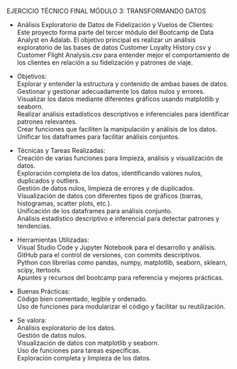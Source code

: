 EJERCICIO TÉCNICO FINAL MÓDULO 3: TRANSFORMANDO DATOS

- Análisis Exploratorio de Datos de Fidelización y Vuelos de Clientes:  
  Este proyecto forma parte del tercer módulo del Bootcamp de Data Analyst en Adalab. El objetivo principal es realizar un análisis exploratorio de las bases de datos
  Customer Loyalty History.csv y Customer Flight Analysis.csv para entender mejor el comportamiento de los clientes en relación a su fidelización y patrones de viaje.

- Objetivos:  
  Explorar y entender la estructura y contenido de ambas bases de datos.  
  Gestionar y gestionar adecuadamente los datos nulos y errores.  
  Visualizar los datos mediante diferentes gráficos usando matplotlib y seaborn.  
  Realizar análisis estadísticos descriptivos e inferenciales para identificar patrones relevantes.  
  Crear funciones que faciliten la manipulación y análisis de los datos.  
  Unificar los dataframes para facilitar análisis conjuntos.  
  
- Técnicas y Tareas Realizadas:  
  Creación de varias funciones para limpieza, análisis y visualización de datos.  
  Exploración completa de los datos, identificando valores nulos, duplicados y outliers.  
  Gestión de datos nulos, limpieza de errores y de duplicados.  
  Visualización de datos con diferentes tipos de gráficos (barras, histogramas, scatter plots, etc.).  
  Unificación de los dataframes para análisis conjunto.  
  Análisis estadístico descriptivo e inferencial para detectar patrones y tendencias.  
  
- Herramientas Utilizadas:  
  Visual Studio Code y Jupyter Notebook para el desarrollo y análisis.  
  GitHub para el control de versiones, con commits descriptivos.  
  Python con librerías como pandas, numpy, matplotlib, seaborn, sklearn, scipy, itertools.  
  Apuntes y recursos del bootcamp para referencia y mejores prácticas.  

- Buenas Prácticas:  
  Código bien comentado, legible y ordenado.  
  Uso de funciones para modularizar el código y facilitar su reutilización.  

- Se valora:  
  Análisis exploratorio de los datos.  
  Gestión de datos nulos.  
  Visualización de datos con matplotlib y seaborn.  
  Uso de funciones para tareas específicas.  
  Exploración completa y limpieza de los datos.  
